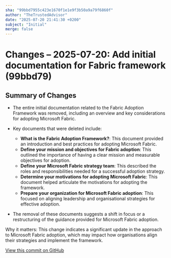 ```yaml
---
sha: "99bbd7955c423e1670f1e1e9f3b50a9a79f6860f"
author: "TheTrustedAdvisor"
date: "2025-07-20 21:41:30 +0200"
subject: "Initial"
merge: false
---
```


# Changes – 2025-07-20: Add initial documentation for Fabric framework (99bbd79)

## Summary of Changes

- The entire initial documentation related to the Fabric Adoption Framework was removed, including an overview and key considerations for adopting Microsoft Fabric.
- Key documents that were deleted include:
  - **What is the Fabric Adoption Framework?**: This document provided an introduction and best practices for adopting Microsoft Fabric.
  - **Define your mission and objectives for Fabric adoption**: This outlined the importance of having a clear mission and measurable objectives for adoption.
  - **Define your Microsoft Fabric strategy team**: This described the roles and responsibilities needed for a successful adoption strategy.
  - **Determine your motivations for adopting Microsoft Fabric**: This document helped articulate the motivations for adopting the framework.
  - **Prepare your organization for Microsoft Fabric adoption**: This focused on aligning leadership and organisational strategies for effective adoption.

- The removal of these documents suggests a shift in focus or a restructuring of the guidance provided for Microsoft Fabric adoption.

Why it matters: This change indicates a significant update in the approach to Microsoft Fabric adoption, which may impact how organisations align their strategies and implement the framework.

[View this commit on GitHub](https://github.com/TheTrustedAdvisor/FabricAdoptionFramework/commit/99bbd7955c423e1670f1e1e9f3b50a9a79f6860f)
